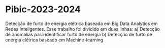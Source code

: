 # Pibic-2023-2024
Detecção de furto de energia elétrica baseada em Big Data Analytics em Redes Inteligentes. Esse trabalho foi dividido em duas linhas: a) Detecção de anomalias para identificar furto de energia b) Detecção de furto de energia elétrica baseado em Machine-learning
